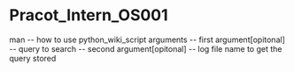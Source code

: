 # Pracot_Intern_OS001
man -- how to use python_wiki_script
arguments -- first argument[opitonal] -- query to search
          -- second argument[opitonal] -- log file name to get the query stored
